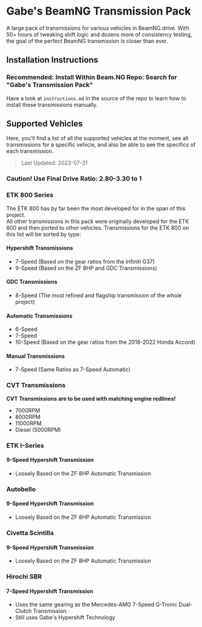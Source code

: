 # Gabe's BeamNG Transmission Pack
A large pack of transmissions for various vehicles in BeamNG.drive.
With 50+ hours of tweaking shift logic and dozens more of consistency testing, the goal of the perfect BeamNG transmission is closer than ever.
## Installation Instructions
### Recommended: Install Within Beam.NG Repo: Search for "Gabe's Transmission Pack"
Have a look at `instructions.md` in the source of the repo to learn how to install these transmissions manually.  


## Supported Vehicles
Here, you'll find a list of all the supported vehicles at the moment, see all transmissions for a specific vehicle, and also be able to see the specifics of each transmission.
> Last Updated: 2022-07-31

### Caution! Use **Final Drive Ratio: 2.80-3.30 to 1**
### ETK 800 Series
The ETK 800 has by far been the most developed for in the span of this project.  
All other transmissions in this pack were originally developed for the ETK 800 and then ported to other vehicles.
Transmissions for the ETK 800 on this list will be sorted by type:  

#### Hypershift Transmissions
- 7-Speed (Based on the gear ratios from the Infiniti G37)
- 9-Speed (Based on the ZF 8HP and GDC Transmissions)
#### GDC Transmissions
- 8-Speed (The most refined and flagship transmission of the whole project)

#### Automatic Transmissions
- 6-Speed
- 7-Speed
- 10-Speed (Based on the gear ratios from the 2018-2022 Honda Accord)

#### Manual Transmissions
- 7-Speed (Same Ratios as 7-Speed Automatic)

### CVT Transmissions
**CVT Transmissions are to be used with matching engine redlines!**
- 7000RPM
- 8000RPM
- 11000RPM
- Diesel (5000RPM)

### ETK I-Series
#### 9-Speed Hypershift Transmission
- Loosely Based on the ZF 8HP Automatic Transmission

### Autobello
#### 9-Speed Hypershift Transmission
- Loosely Based on the ZF 8HP Automatic Transmission

### Civetta Scintilla
#### 9-Speed Hypershift Transmission
- Loosely Based on the ZF 8HP Automatic Transmission

### Hirochi SBR
#### 7-Speed Hypershift Transmission
- Uses the same gearing as the Mercedes-AMG 7-Speed G-Tronic Dual-Clutch Transmission
- Still uses Gabe's Hypershift Technology


